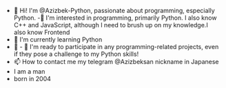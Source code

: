 - 👋 Hi! I'm @Azizbek-Python, passionate about programming, especially Python.
-👀 I'm interested in programming, primarily Python. I also know C++ and JavaScript, although I need to brush up on my knowledge.I also know Frontend
- 🌱 I'm currently learning Python
- 💞️ - 💞️ I'm ready to participate in any programming-related projects, even if they pose a challenge to my Python skills!
- 📫 How to contact me my telegram @Azizbeksan nickname in Japanese
- I am a man
- born in 2004
